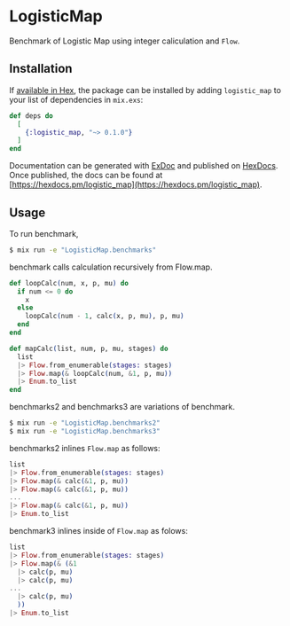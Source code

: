 # LogisticMap

Benchmark of Logistic Map using integer caliculation and `Flow`.

## Installation

If [available in Hex](https://hex.pm/docs/publish), the package can be installed
by adding `logistic_map` to your list of dependencies in `mix.exs`:

```elixir
def deps do
  [
    {:logistic_map, "~> 0.1.0"}
  ]
end
```

Documentation can be generated with [ExDoc](https://github.com/elixir-lang/ex_doc)
and published on [HexDocs](https://hexdocs.pm). Once published, the docs can
be found at [https://hexdocs.pm/logistic_map](https://hexdocs.pm/logistic_map).

## Usage

To run benchmark,

```bash
$ mix run -e "LogisticMap.benchmarks"
```

benchmark calls calculation recursively from Flow.map.

```elixir
def loopCalc(num, x, p, mu) do
  if num <= 0 do
    x
  else
    loopCalc(num - 1, calc(x, p, mu), p, mu)
  end
end

def mapCalc(list, num, p, mu, stages) do
  list
  |> Flow.from_enumerable(stages: stages)
  |> Flow.map(& loopCalc(num, &1, p, mu))
  |> Enum.to_list
end
```

benchmarks2 and benchmarks3 are variations of benchmark.

```bash
$ mix run -e "LogisticMap.benchmarks2"
$ mix run -e "LogisticMap.benchmarks3"
```

benchmarks2 inlines `Flow.map` as follows:

```elixir
list
|> Flow.from_enumerable(stages: stages)
|> Flow.map(& calc(&1, p, mu))
|> Flow.map(& calc(&1, p, mu))
...
|> Flow.map(& calc(&1, p, mu))
|> Enum.to_list
```

benchmark3 inlines inside of `Flow.map` as folows:

```elixir
list
|> Flow.from_enumerable(stages: stages)
|> Flow.map(& (&1
  |> calc(p, mu)
  |> calc(p, mu)
...
  |> calc(p, mu)
  ))
|> Enum.to_list
```

